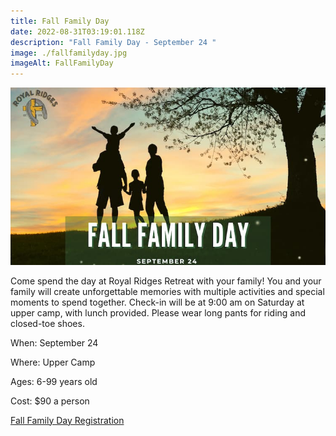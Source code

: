 ```yaml
---
title: Fall Family Day
date: 2022-08-31T03:19:01.118Z
description: "Fall Family Day - September 24 "
image: ./fallfamilyday.jpg
imageAlt: FallFamilyDay
---
```

![FallFamilyDay](fallfamilyday.jpg "FallFamilyDay")

Come spend the day at Royal Ridges Retreat with your family! You and your family will create unforgettable memories with multiple activities and special moments to spend together. Check-in will be at 9:00 am on Saturday at upper camp, with lunch provided. Please wear long pants for riding and closed-toe shoes. 

When: September 24

Where: Upper Camp

Ages: 6-99 years old

Cost: $90 a person

<div className='text-center mt-4'>
    <a 
        href='https://www.ultracamp.com/clientlogin.aspx?idCamp=1145&campCode=151'
        className='text-green-200 hover:text-indigo-400 hover:underline font-cursive text-2xl'
        target='_blank' 
        rel='noopener noreferrer'
    >Fall Family Day Registration</a>
</div>